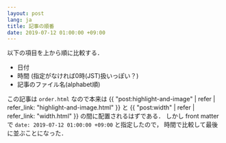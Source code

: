 ```yaml
---
layout: post
lang: ja
title: 記事の順番
date: 2019-07-12 01:00:00 +09:00
---
```


以下の項目を上から順に比較する．

- 日付
- 時間 (指定がなければ0時(JST)扱いっぽい？)
- 記事のファイル名(alphabet順)

この記事は `order.html` なので本来は
{{ "post:highlight-and-image" | refer | refer_link: "highlight-and-image.html" }}
と
{{ "post:width" | refer | refer_link: "width.html" }}
の間に配置されるはずである．
しかし front matter で `date: 2019-07-12 01:00:00 +09:00` と指定したので，
時間で比較して最後に並ぶことになった．
